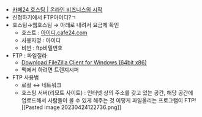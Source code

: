 

- [카페24 호스팅 | 온라인 비즈니스의 시작](https://hosting.cafe24.com/)
- 신청하기에서 FTP아이디?ㄱ
-   호스팅→웹호스팅 → 아래로 내려서 요금제 확인
	-   호스트 : [아이디.cafe24.com](http://xn--2z1bz02a9sb.cafe24.com)
	-   사용자명 : 아이디
	-   비번 : ftp비밀번호
-   FTP : 파일질라
	- [Download FileZilla Client for Windows (64bit x86)](https://filezilla-project.org/download.php?type=client#close)
	- 맥에서 하려면 트렌지시퍼
-   FTP 사용법
	-   로컬 ↔ 네트워크
	-   호스팅 서버(리모트 사이트) : 인터넷 상의 주소를 갖고 있는 공간, 해당 공간에 업로드해서 사람들이 볼 수 있게 해주는 것 이렇게 파일올리는 프로그램이 FTP![[Pasted image 20230424122736.png]]